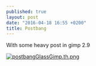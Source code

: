 ```yaml
---
published: true
layout: post
date: "2016-04-18 16:55 +0200"
title: Postbang
---
```

With some heavy post in gimp 2.9

[![postbangGlassGimp.th.png](//cdn.scrot.moe/images/2016/04/18/postbangGlassGimp.th.png)](//cdn.scrot.moe/images/2016/04/18/postbangGlassGimp.png)
